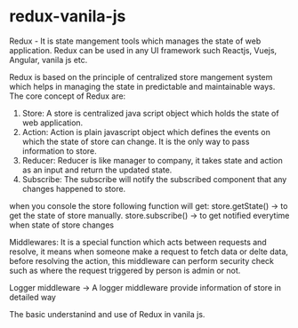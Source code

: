 # redux-vanila-js
Redux - It is state mangement tools which manages the state of web application. Redux can be used in any UI framework such Reactjs, Vuejs, Angular, vanila js etc.

Redux is based on the principle of centralized store mangement system which helps in managing the state in predictable and maintainable ways.
The core concept of Redux are:
1. Store: A store is centralized java script object which holds the state of web application.
2. Action: Action is plain javascript object which defines the events on which the state of store can change. It is the only way to pass information to store.
3. Reducer: Reducer is like manager to company, it takes state and action as an input and return the updated state.
4. Subscribe: The subscribe will notify the subscribed component that any changes happened to store.

when you console the store following function will get:
store.getState() -> to get the state of store manually.
store.subscribe() -> to get notified everytime when state of store changes

Middlewares: It is a special function which acts between requests and resolve, it means when someone make a request to fetch data or delte data, before resolving the action, this middleware can perform security check such as where the request triggered by person is admin or not.

Logger middleware -> A logger middleware provide information of store in detailed way

The basic understanind and use of Redux in vanila js.
